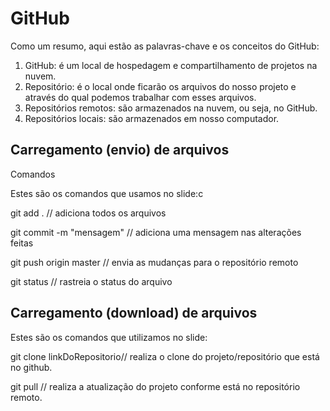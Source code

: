 <h1>GitHub</h1>

Como um resumo, aqui estão as palavras-chave e os conceitos do GitHub:

1. GitHub: é um local de hospedagem e compartilhamento de projetos na nuvem.
2. Repositório: é o local onde ficarão os arquivos do nosso projeto e através do qual podemos trabalhar com esses arquivos.
3. Repositórios remotos: são armazenados na nuvem, ou seja, no GitHub.
4. Repositórios locais: são armazenados em nosso computador.


<h2> Carregamento (envio) de arquivos </h2>

Comandos

Estes são os comandos que usamos no slide:c

git add . // adiciona todos os arquivos

git commit -m "mensagem" // adiciona uma mensagem nas alterações feitas

git push origin master // envia as mudanças para o repositório remoto

git status // rastreia o status do arquivo

<h2> Carregamento (download) de arquivos </h2>

Estes são os comandos que utilizamos no slide:

git clone linkDoRepositorio// realiza o clone do projeto/repositório que está no github.

git pull // realiza a atualização do projeto conforme está no repositório remoto.